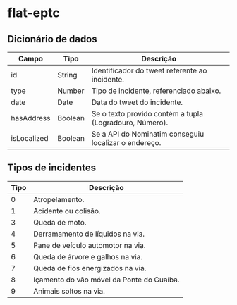 # flat-eptc 

## Dicionário de dados

|      Campo   |   Tipo  | Descrição |
|--------------|---------|-----------|
|       id     | String  | Identificador do tweet referente ao incidente. |
|      type    | Number  | Tipo de incidente, referenciado abaixo. |
|      date    | Date    | Data do tweet do incidente. |
|  hasAddress  | Boolean | Se o texto provido contém a tupla (Logradouro, Número). |
|  isLocalized | Boolean | Se a API do Nominatim conseguiu localizar o endereço. |

## Tipos de incidentes

| Tipo | Descrição |
|------|-----------|
|  0   | Atropelamento. |
|  1   | Acidente ou colisão. |
|  3   | Queda de moto. |
|  4   | Derramamento de líquidos na via. |
|  5   | Pane de veículo automotor na via. |
|  6   | Queda de árvore e galhos na via. |
|  7   | Queda de fios energizados na via. |
|  8   | Içamento do vão móvel da Ponte do Guaíba. |
|  9   | Animais soltos na via. |
